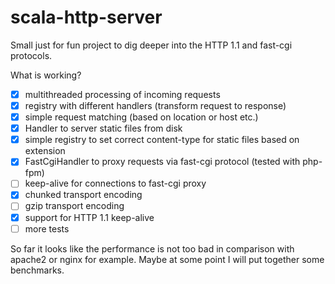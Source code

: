 # scala-http-server
Small just for fun project to dig deeper into the HTTP 1.1 and fast-cgi protocols.

What is working?

- [x] multithreaded processing of incoming requests
- [x] registry with different handlers (transform request to response) 
- [x] simple request matching (based on location or host etc.)
- [x] Handler to server static files from disk
- [x] simple registry to set correct content-type for static files based on extension
- [x] FastCgiHandler to proxy requests via fast-cgi protocol (tested with php-fpm) 
- [ ] keep-alive for connections to fast-cgi proxy
- [x] chunked transport encoding
- [ ] gzip transport encoding
- [x] support for HTTP 1.1 keep-alive
- [ ] more tests

So far it looks like the performance is not too bad in comparison with apache2 or nginx for example. Maybe at some point I will put together some benchmarks.
